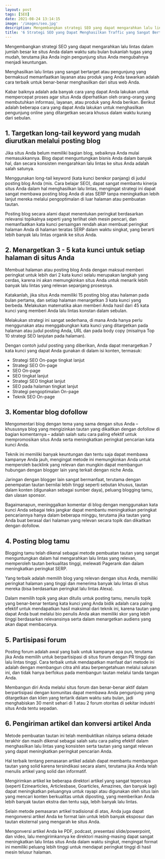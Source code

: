 ```yaml
---
layout: post
tags: [SEO]
date: 2021-08-24 13:14:15
image: '/images/seo.jpg'
description: Mengembangkan strategi SEO yang dapat mengarahkan lalu lintas...
title: '6 Strategi SEO yang Dapat Menghasilkan Traffic yang Sangat Bertarget'
---
```


Mengembangkan strategi SEO yang dapat mengarahkan lalu lintas dalam jumlah besar ke situs Anda dalam waktu satu bulan bukanlah tugas yang mudah, terutama jika Anda ingin pengunjung situs Anda mengubahnya menjadi keuntungan.

Menghasilkan lalu lintas yang sangat bertarget atau pengunjung yang bermaksud memanfaatkan layanan atau produk yang Anda tawarkan adalah cara terbaik untuk benar-benar menghasilkan dari situs web Anda.

Kabar baiknya adalah ada banyak cara yang dapat Anda lakukan untuk mempercepat proses agar situs Anda diperhatikan oleh orang-orang yang membutuhkan informasi, layanan, atau produk yang Anda berikan. Berikut adalah beberapa cara yang dapat Anda lakukan untuk menghasilkan pengunjung online yang ditargetkan secara khusus dalam waktu kurang dari sebulan.

## 1. Targetkan long-tail keyword yang mudah diurutkan melalui posting blog

Jika situs Anda belum memiliki bagian blog, sebaiknya Anda mulai memasukkannya. Blog dapat menguntungkan bisnis Anda dalam banyak hal, dan secara konsisten mengarahkan lalu lintas ke situs Anda adalah salah satunya.

Menggunakan long-tail keyword (kata kunci berekor panjang) di judul posting blog Anda (mis. Cara belajar SEO), dapat sangat membantu kinerja situs Anda dalam hal menghasilkan lalu lintas, mengingat strategi ini dapat sangat membawa posting blog Anda di atas SERP tanpa meningkatkan lebih lanjut mereka melalui pengoptimalan di luar halaman atau pembuatan tautan.

Posting blog secara alami dapat menentukan peringkat berdasarkan relevansi topikalnya seperti yang terlihat oleh mesin pencari, dan memanfaatkan kata kunci persaingan rendah akan membuat peringkat halaman Anda di halaman teratas SERP dalam waktu singkat, yang berarti lebih banyak lalu lintas organik ke situs Anda.

## 2. Menargetkan 3 - 5 kata kunci untuk setiap halaman di situs Anda

Membuat halaman atau posting blog Anda dengan maksud memberi peringkat untuk lebih dari 2 kata kunci selalu merupakan langkah yang cerdas, karena ini akan memungkinkan situs Anda untuk menarik lebih banyak lalu lintas yang relevan sepanjang prosesnya.

Katakanlah, jika situs Anda memiliki 15 posting blog atau halaman pada bulan pertama, dan setiap halaman menargetkan 3 kata kunci yang berbeda. Melakukan matematika akan memberi Anda hasil dari 45 kata kunci yang memberi Anda lalu lintas konstan dalam sebulan.

Melakukan strategi ini sangat sederhana, di mana Anda hanya perlu menggunakan atau menggabungkan kata kunci yang ditargetkan pada halaman atau judul posting Anda, URL dan pada body copy (misalnya Top 10 strategi SEO lanjutan pada halaman).

Dengan contoh judul posting yang diberikan, Anda dapat menargetkan 7 kata kunci yang dapat Anda gunakan di dalam isi konten, termasuk:
- Strategi SEO On-page tingkat lanjut
- Strategi SEO On-page
- SEO On-page
- SEO tingkat lanjut
- Strategi SEO tingkat lanjut
- SEO pada halaman tingkat lanjut
- Strategi pengoptimalan On-page
- Teknik SEO On-page

## 3. Komentar blog dofollow

Mengomentari blog dengan tema yang sama dengan situs Anda – khususnya blog yang mengizinkan tautan yang dikaitkan dengan dofollow di bagian komentarnya – adalah salah satu cara paling efektif untuk mempromosikan situs Anda serta meningkatkan peringkat pencarian kata kunci Anda.

Teknik ini memiliki banyak keuntungan dan tentu saja dapat membawa kampanye Anda jauh, mengingat metode ini memungkinkan Anda untuk memperoleh backlink yang relevan dan mungkin dapat membangun hubungan dengan blogger lain yang terkait dengan niche Anda.

Jaringan dengan blogger lain sangat bermanfaat, terutama dengan penempatan tautan bernilai lebih tinggi seperti sebutan khusus, tautan dalam konten (digunakan sebagai sumber daya), peluang blogging tamu, dan ulasan sponsor. 

Bagaimanapun, meninggalkan komentar di blog dengan menggunakan kata kunci Anda sebagai teks jangkar dapat membantu meningkatkan peringkat pencariannya hanya dalam beberapa minggu, terutama jika tautan yang Anda buat berasal dari halaman yang relevan secara topik dan dikaitkan dengan dofollow.

## 4. Posting blog tamu

Blogging tamu telah dikenal sebagai metode pembuatan tautan yang sangat menguntungkan dalam hal mengarahkan lalu lintas yang relevan, memperoleh tautan berkualitas tinggi, melewati Pagerank dan dalam meningkatkan peringkat SERP.

Yang terbaik adalah memilih blog yang relevan dengan situs Anda, memiliki peringkat halaman yang tinggi dan menerima banyak lalu lintas di situs mereka (bisa berdasarkan peringkat lalu lintas Alexa).

Dalam memilih topik yang akan ditulis untuk posting tamu, menulis topik yang benar-benar tentang kata kunci yang Anda bidik adalah cara paling efektif untuk mendapatkan hasil maksimal dari teknik ini, karena tautan yang dapat Anda buat melalui bio penulis Anda akan memiliki skor yang lebih tinggi berdasarkan relevansinya serta dalam menargetkan audiens yang akan dapat membacanya.

## 5. Partisipasi forum

Posting forum adalah awal yang baik untuk kampanye apa pun, terutama jika Anda memilih untuk berpartisipasi di situs forum dengan PR tinggi dan lalu lintas tinggi. Cara terbaik untuk mendapatkan manfaat dari metode ini adalah dengan membangun citra ahli atau berpengetahuan melalui saluran ini, dan tidak hanya berfokus pada membangun tautan melalui tanda tangan Anda.

Membangun diri Anda melalui situs forum dan benar-benar aktif dalam berpartisipasi dengan komunitas dapat membawa Anda pengunjung yang ditargetkan dan klien yang tertarik dalam waktu satu bulan, jadi menghabiskan 30 menit sehari di 1 atau 2 forum otoritas di sekitar industri situs Anda tentu sepadan.

## 6. Pengiriman artikel dan konversi artikel Anda

Metode pembuatan tautan ini telah membuktikan nilainya selama dekade terakhir dan masih dikenal sebagai salah satu cara paling efektif dalam menghasilkan lalu lintas yang konsisten serta tautan yang sangat relevan yang dapat meningkatkan peringkat pencarian Anda.

Hal terbaik tentang pemasaran artikel adalah dapat membantu membangun tautan yang solid karena tersindikasi secara alami, terutama jika Anda telah menulis artikel yang solid dan informatif.

Mengirimkan artikel ke beberapa direktori artikel yang sangat tepercaya (seperti Ezinearticles, Articlesbase, Goarticles, Amazines, dan banyak lagi) dapat meningkatkan peluangnya untuk rayapi atau digunakan oleh situs lain yang mencari konten berkualitas untuk diposting, yang memberikan Anda lebih banyak tautan ekstra dan tentu saja, lebih banyak lalu lintas.

Selain metode pemasaran artikel tradisional di atas, Anda juga dapat mengonversi artikel Anda ke format lain untuk lebih banyak eksposur dan tautan eksternal yang mengarah ke situs Anda.

Mengonversi artikel Anda ke PDF, podcast, presentasi slide/powerpoint, dan video, lalu mengirimkannya ke direktori masing-masing dapat sangat meningkatkan lalu lintas situs Anda dalam waktu singkat, mengingat format ini memiliki peluang lebih tinggi untuk mendapat peringkat tinggi di hasil mesin telusur halaman.
